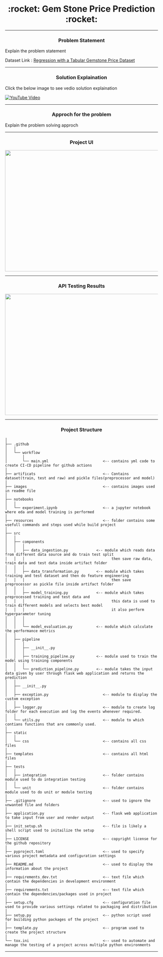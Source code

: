 <h1 align="center">:rocket: Gem Stone Price Prediction :rocket:</h1>

---

<h3 align="center">Problem Statement</h3>

Explain the problem statement

Dataset Link : [Regression with a Tabular Gemstone Price Dataset](https://www.kaggle.com/c/playground-series-s3e8/data)

---

<h3 align="center">Solution Explaination</h3>

Click the below image to see vedio solution explaination 

[![YouTube Video](images/youtube-tumbnail.png)](https://www.youtube.com/embed/______)

---

<h3 align="center">Approch for the problem</h3>

Explain the problem solving approch

---

<h3 align="center">Project UI</h3>

<p align="center"><img src="images/project-ui.png" width="700" height="400"></p>

---

<h3 align="center">API Testing Results</h3>

<p align="center"><img src="images/api-testing-results-screenshot.png" width="700" height="400"></p>

---

<h3 align="center">Project Structure</h3>

```
│  
├── .github
│   │
│   └── workflow                          
│       │
│       └── main.yml                         <-- contains yml code to create CI-CD pipeline for github actions
│  
├── artificats                               <-- Contains dataset(train, test and raw) and pickle files(preprocessor and model)
│  
├── images                                   <-- contains images used in readme file
│  
├── notebooks
│   │
│   └── experiment.ipynb                     <-- a jupyter notebook where eda and model training is performed
│  
├── resources                                <-- folder contains some usefull commands and steps used while build project 
│   
├── src
│   │
│   ├── components
│   │   │
│   │   ├── data_ingestion.py             <-- module which reads data from different data source and do train test split
│   │   │                                        then save raw data, train data and test data inside artifact folder 
│   │   │
│   │   ├── data_transformation.py        <-- module which takes training and test dataset and then do feature engineering
│   │   │                                        then save preprocessor as pickle file inside artifact folder 
│   │   │
│   │   ├── model_training.py             <-- module which takes preprocessed training and test data and 
│   │   │                                        this data is used to train different models and selects best model 
│   │   │                                        it also perform hyperparameter tuning 
│   │   │
│   │   │
│   │   └── model_evaluation.py           <-- module which calculate the performance metrics
│   │
│   ├── pipeline
│   │   │
│   │   ├── __init__.py
│   │   │
│   │   ├── training_pipeline.py          <-- module used to train the model using training components
│   │   │
│   │   └── prediction_pipeline.py        <-- module takes the input data given by user through flask web application and returns the prediction
│   │
│   ├── __init__.py
│   │
│   ├── exception.py                         <-- module to display the custom exception
│   │
│   ├── logger.py                            <-- module to create log folder for each execution and log the events whenever required.
│   │
│   └── utils.py                             <-- module to which contians functions that are commonly used.
│   
├── static
│   │
│   └── css                                  <-- contains all css files
│   
├── templates                                <-- contains all html files
│   
├── tests
│   │
│   ├── integration                          <-- folder contains module used to do integration testing
│   │
│   └── unit                                 <-- folder contains module used to do unit or module testing
│
├── .gitignore                               <-- used to ignore the unwanted file and folders
│
├── application.py                           <-- flask web application to take input from user and render output
│
├── init_setup.sh                            <-- file is likely a shell script used to initailize the setup
│
├── LICENSE                                  <-- copyright license for the github repository 
│
├── pyproject.toml                           <-- used to specify various project metadata and configuration settings
│
├── README.md                                <-- used to display the information about the project
│
├── requirements_dev.txt                     <-- text file which contain the dependencies in development environment
│
├── requirements.txt                         <-- text file which contain the dependencies/packages used in project 
│
├── setup.cfg                                <-- configuration file used to provide various settings related to packaging and distribution
│
├── setup.py                                 <-- python script used for building python packages of the project
│
├── template.py                              <-- program used to create the project structure
│
└── tox.ini                                  <-- used to automate and manage the testing of a project across multiple python environments
```

---
